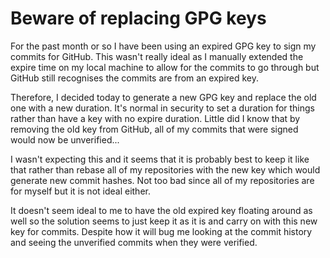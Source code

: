 # Beware of replacing GPG keys
For the past month or so I have been using an expired GPG key to sign my commits for GitHub. This
wasn't really ideal as I manually extended the expire time on my local machine to allow for the
commits to go through but GitHub still recognises the commits are from an expired key.

Therefore, I decided today to generate a new GPG key and replace the old one with a new duration.
It's normal in security to set a duration for things rather than have a key with no expire duration.
Little did I know that by removing the old key from GitHub, all of my commits that were signed would
now be unverified...

I wasn't expecting this and it seems that it is probably best to keep it like that rather than
rebase all of my repositories with the new key which would generate new commit hashes. Not too bad
since all of my repositories are for myself but it is not ideal either.

It doesn't seem ideal to me to have the old expired key floating around as well so the solution
seems to just keep it as it is and carry on with this new key for commits. Despite how it will bug
me looking at the commit history and seeing the unverified commits when they were verified.
